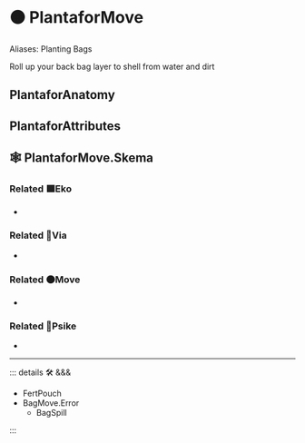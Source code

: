 # 🟠 <move>PlantaforMove</move>

Aliases: Planting Bags

Roll up your back bag layer to shell from water and dirt

## PlantaforAnatomy

## PlantaforAttributes

## 🕸 PlantaforMove.Skema

### Related 🟩<eko>Eko</eko>

-

### Related 🔻<via>Via</via>

-

### Related 🟠<move>Move</move>

-

### Related 💜<psike>Psike</psike>

-

---

<!-- =================================================== -->
<!-- =================================================== -->
<!-- =================================================== -->
<!-- =================================================== -->
<!-- =================================================== -->
::: details 🛠 <dev>&&&</dev>

- FertPouch
- BagMove.Error
    - BagSpill

:::
